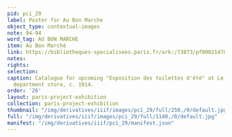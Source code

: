 ```yaml
---
pid: pci_29
label: Poster for Au Bon Marche
object_type: contextual-images
note: 94-94
word_tag: AU BON MARCHE
item: Au Bon Marché
link: https://bibliotheques-specialisees.paris.fr/ark:/73873/pf0002147807.locale=fr
notes: 
rights: 
selection: 
caption: Catalogue for upcoming "Exposition des toilettes d'été" at Le Bon Marché
  department store, c. 1914.
order: '26'
layout: paris-project-exhibition
collection: paris-project-exhibition
thumbnail: "/img/derivatives/iiif/images/pci_29/full/250,/0/default.jpg"
full: "/img/derivatives/iiif/images/pci_29/full/1140,/0/default.jpg"
manifest: "/img/derivatives/iiif/pci_29/manifest.json"
---
```


